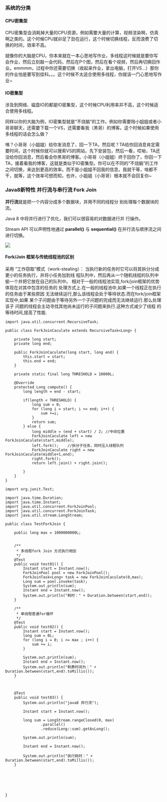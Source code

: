 ### 系统的分类

#### CPU密集型

​	CPU密集型会消耗掉大量的CPU资源，例如需要大量的计算，视频渲染啊，仿真啊之类的。这个时候CPU就卯足了劲在运行，这个时候切换线程，反而浪费了切换的时间，效率不高。

​    就像你的大脑是CPU，你本来就在一本心思地写作业，多线程这时候就是要你写会作业，然后立刻敲一会代码，然后在P个图，然后在看个视频，然后再切换回作业。emmmm，过程中你还需要切换（收起来作业，拿出电脑，打开VS…）那你的作业怕是要写到挂科。。。这个时候不太适合使用多线程，你就该一门心思地写作业~

#### IO密集型

​    涉及到网络、磁盘IO的都是IO密集型，这个时候CPU利用率并不高，这个时候适合使用多线程。

同样以你的大脑为例，IO密集型就是“不烧脑”的工作。例如你需要陪小姐姐或者小哥哥聊天，还需要下载一个VS，还需要看我（黑哥）的博客。这个时候如果使用多线程的话会怎么做？

   咦？小哥哥（小姐姐）给你发消息了，回一下TA，然后呢？TA给你回消息肯定需要时间，这个时候你就可以搜索VS的网站，先下安装包，然后一看，哎呦，TA还没给你回消息，然后看会你黑哥的博客。小哥哥（小姐姐）终于回你了，你回一下TA，接着看我的博客，这就是类似于IO密集型。你可以在不同的“不烧脑”的工作之间切换，来达到更高的效率。而不是小姐姐不回我的信息，我就干等，啥都不干，就等，这个效率可想而知，也许，小姐姐（小哥哥）根本就不会回复你~



### Java8新特性 并行流与串行流 Fork Join



**并行流**就是把一个内容分成多个数据块，并用不同的线程分 别处理每个数据块的流。

Java 8 中将并行进行了优化，我们可以很容易的对数据进行并 行操作。

Stream API 可以声明性地通过 **parallel()** 与 **sequential()** 在并行流与顺序流之间进行切换。

![](https://img2018.cnblogs.com/blog/1467309/201901/1467309-20190126112837479-1891478980.png)





####  **Fork/Join 框架与传统线程池的区别**

采用 “工作窃取”模式（work-stealing）： 当执行新的任务时它可以将其拆分分成更小的任务执行，并将小任务加到线 程队列中，然后再从一个随机线程的队列中偷一个并把它放在自己的队列中。 相对于一般的线程池实现,fork/join框架的优势体现在对其中包含的任务的 处理方式上.在一般的线程池中,如果一个线程正在执行的任务由于某些原因 无法继续运行,那么该线程会处于等待状态.而在fork/join框架实现中,如果 某个子问题由于等待另外一个子问题的完成而无法继续运行.那么处理该子 问题的线程会主动寻找其他尚未运行的子问题来执行.这种方式减少了线程 的等待时间,提高了性能.

 

```
import java.util.concurrent.RecursiveTask;

public class ForkJoinCaculate extends RecursiveTask<Long> {

    private long start;
    private long end;

    public ForkJoinCaculate(long start, long end) {
        this.start = start;
        this.end = end;
    }

    private static final long THRESHOLD = 10000L;

    @Override
    protected Long compute() {
        long length = end - start;

        if(length < THRESHOLD) {
            long sum = 0;
            for (long i = start; i <= end; i++) {
                sum +=i;
            }
            return sum;
        } else {
            long middle = (end + start) / 2; //中间位置
            ForkJoinCaculate left = new ForkJoinCaculate(start,middle);
            left.fork();    //拆分子任务，同时压入线程队列
            ForkJoinCaculate right = new ForkJoinCaculate(middle+1,end);
            right.fork();
            return left.join() + right.join();

        }
    }
}
```



```
import org.junit.Test;

import java.time.Duration;
import java.time.Instant;
import java.util.concurrent.ForkJoinPool;
import java.util.concurrent.ForkJoinTask;
import java.util.stream.LongStream;

public class TestForkJoin {

    public long max = 1000000000L;


    /**
     * 多线程fork Join 方式执行相加
     */
    @Test
    public void test01() {
        Instant start = Instant.now();
        ForkJoinPool pool = new ForkJoinPool();
        ForkJoinTask<Long> task = new ForkJoinCaculate(0,max);
        Long sum = pool.invoke(task);
        System.out.println(sum);
        Instant end = Instant.now();
        System.out.println("耗时：" + Duration.between(start,end));
    }

    /**
     * 单线程普通for循环
     */
    @Test
    public void test02() {
        Instant start = Instant.now();
        long sum = 0L;
        for (long i = 0; i <= max ; i++) {
            sum += i;
        }

        System.out.println(sum);
        Instant end = Instant.now();
        System.out.println("耗费时间为：" + Duration.between(start,end).toMillis());
    }



    @Test
    public void test03() {
        System.out.println("java8 并行流");

        Instant start = Instant.now();

        long sum = LongStream.rangeClosed(0, max)
                .parallel()
                .reduce(Long::sum).getAsLong();

        System.out.println(sum);

        Instant end = Instant.now();

        System.out.println("执行耗时：" + Duration.between(start,end).toMillis());
    }






}
```



